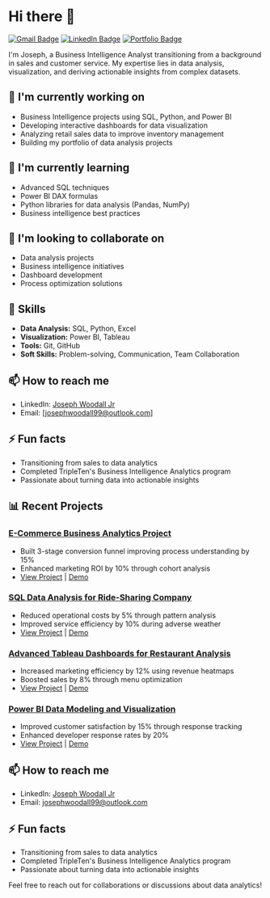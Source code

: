 # Hi there 👋

[![Gmail Badge](https://img.shields.io/badge/-josephdwoodall@gmail.com-c14438?style=flat&logo=Gmail&logoColor=white)](mailto:josephdwoodall@gmail.com)
[![LinkedIn Badge](https://img.shields.io/badge/-LinkedIn-blue?style=flat&logo=Linkedin&logoColor=white)](https://www.linkedin.com/in/joseph-woodall-373363161/)
[![Portfolio Badge](https://img.shields.io/badge/Portfolio-Projects-green)](https://github.com/Joseph-Woodall?tab=repositories)


I'm Joseph, a Business Intelligence Analyst transitioning from a background in sales and customer service. My expertise lies in data analysis, visualization, and deriving actionable insights from complex datasets.

## 🔭 I'm currently working on
- Business Intelligence projects using SQL, Python, and Power BI
- Developing interactive dashboards for data visualization
- Analyzing retail sales data to improve inventory management
- Building my portfolio of data analysis projects

## 🌱 I'm currently learning
- Advanced SQL techniques
- Power BI DAX formulas
- Python libraries for data analysis (Pandas, NumPy)
- Business intelligence best practices

## 👯 I'm looking to collaborate on
- Data analysis projects
- Business intelligence initiatives
- Dashboard development
- Process optimization solutions

## 💼 Skills
- **Data Analysis:** SQL, Python, Excel
- **Visualization:** Power BI, Tableau
- **Tools:** Git, GitHub
- **Soft Skills:** Problem-solving, Communication, Team Collaboration

## 📫 How to reach me
- LinkedIn: [Joseph Woodall Jr](https://www.linkedin.com/in/joseph-woodall-jr/)
- Email: [josephwoodall99@outlook.com]

## ⚡ Fun facts
- Transitioning from sales to data analytics
- Completed TripleTen's Business Intelligence Analytics program
- Passionate about turning data into actionable insights

## 📊 Recent Projects

### [E-Commerce Business Analytics Project](link-to-project-repo)
- Built 3-stage conversion funnel improving process understanding by 15%
- Enhanced marketing ROI by 10% through cohort analysis
- [View Project]([link-to-project](https://docs.google.com/spreadsheets/d/1X6JJNAOfZrKUHKaHiAhctf3KljOUEAC8WxaMsnZWzsU/edit?usp=sharing)) | [Demo](link-to-demo)

### [SQL Data Analysis for Ride-Sharing Company](link-to-project-repo)
- Reduced operational costs by 5% through pattern analysis
- Improved service efficiency by 10% during adverse weather
- [View Project](link-to-project) | [Demo](link-to-demo)

### [Advanced Tableau Dashboards for Restaurant Analysis](link-to-project-repo)
- Increased marketing efficiency by 12% using revenue heatmaps
- Boosted sales by 8% through menu optimization
- [View Project](link-to-project) | [Demo](link-to-demo)

### [Power BI Data Modeling and Visualization](link-to-project-repo)
- Improved customer satisfaction by 15% through response tracking
- Enhanced developer response rates by 20%
- [View Project](link-to-project) | [Demo](link-to-demo)

## 📫 How to reach me
- LinkedIn: [Joseph Woodall Jr](https://www.linkedin.com/in/joseph-woodall-jr/)
- Email: josephwoodall99@outlook.com

## ⚡ Fun facts
- Transitioning from sales to data analytics
- Completed TripleTen's Business Intelligence Analytics program
- Passionate about turning data into actionable insights

Feel free to reach out for collaborations or discussions about data analytics!
